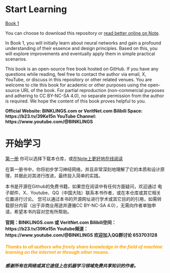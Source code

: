 # Start Learning

[Book 1](./en_BINKLINGS%20AI%20learning%201.md)

You can choose to download this repository or [read better online on Note](https://www.veritnet.com/article?type=Learn&page=Book1_en).

In Book 1, you will initially learn about neural networks and gain a profound understanding of their essence and design principles. Based on this, you will explore improvements and eventually apply them in simple practical scenarios.

This book is an open-source free book hosted on GitHub. If you have any questions while reading, feel free to contact the author via email, X, YouTube, or discuss in this repository or other related venues. You are welcome to cite this book for academic or other purposes using the open-source URL of the book. For partial reproduction (non-commercial purposes and adhering to CC BY-NC-SA 4.0), no separate permission from the author is required. We hope the content of this book proves helpful to you.

<b>
Official Website: BINKLINGS.com or VeritNet.com
Bilibili Space: https://b23.tv/39Ke15n
YouTube Channel: https://www.youtube.com/@BINKLINGS
</b>

# 开始学习

[第一册](./zh_BINKLINGS%20AI%20learning%201.md)
你可以选择下载本仓库，或[在Note上更好地在线阅读](https://www.veritnet.com/article?type=Learn&page=Book1_zh)

在第一册书中，你将初步学习神经网络，并且非常深刻地理解了它的本质和设计原理，并据此对其进行改进，最终投入简单的实践。

本书是开源在Github的免费书籍，如果您在阅读中有任何方面疑问，欢迎通过 电子邮件、X、Youtube、QQ（中国大陆）联系本书作者，或在本仓库或其它相关位置进行讨论。 您可以通过本书的开源网址进行学术或其它目的的引用，如需转载部分内容（出于非商业用途并遵循CC BY-NC-SA 4.0），无需向作者单独申请，希望本书内容对您有所帮助。

<b>
官网：BINKLINGS.com 或 VeritNet.com
Bilibili空间：https://b23.tv/39Ke15n
Youtube频道：https://www.youtube.com/@BINKLINGS
欢迎加入QQ群讨论 653703128
</b>

<h5 style="color: orange">Thanks to all authors who freely share knowledge in the field of machine learning on the internet or through other means.</h5>
<h5 sytle="color: orange">感谢所有在网络或其它途径上在机器学习领域免费共享知识的作者。</h5>

